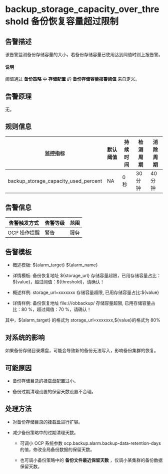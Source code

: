 backup_storage_capacity_over_threshold 备份恢复容量超过限制
======================================================================

**告警描述**
-----------------------------

该告警监测备份存储容量的大小，若备份存储容量已使用达到阈值时则上报告警。

  <main id="notice" type='explain'>
    <h4>说明</h4>
    <p>阈值通过 <strong>备份策略</strong> 中 <strong>存储配置</strong> 的 <strong>备份存储容量报警阈值</strong> 来自定义。</p>
  </main>

告警原理
-------------------------

无。

**规则信息**
-----------------------------

|                 监控指标                 | 默认阈值 | 持续时间 | 检测周期  | 消除周期  |
|--------------------------------------|------|------|-------|-------|
| backup_storage_capacity_used_percent | NA   | 0 秒   | 30 分钟 | 40 分钟 |

**告警信息**
-----------------------------

|  告警触发方式  | 告警等级 | 范围 |
|----------|------|----|
| OCP 操作提醒 | 警告   | 服务 |

**告警模板**
-----------------------------

* 概述模板: \${alarm_target} \${alarm_name}

* 详情模板: 备份恢复地址 \${storage_url} 存储容量超限，已用存储容量占比：\${value}，超过阈值：\${threshold}，请确认！  

* 概述样例: storage_url=xxxxxxx 存储容量超限, 已用存储容量占比:${value}

* 详情样例: 备份恢复地址 file:///obbackup/ 存储容量超限, 已用存储容量占比：80 %，超过阈值：70 %，请确认！

其中，\${alarm_target} 的格式为 storage_url=xxxxxxx,${value}的格式为 80%

**对系统的影响**
-------------------------------

如果备份存储目录爆盘，可能会导致新的备份无法写入，影响备份集群的恢复。

**可能原因**
-----------------------------

* 备份存储目录的挂载盘配置过小。

* 备份过期清理设置的保留天数设置不合理。

**处理方法**
-----------------------------

* 对备份存储目录的挂载盘进行扩容。

* 减少备份策略中的过期清理天数。

  * 可调小 OCP 系统参数 ocp.backup.alarm.backup-data-retention-days 的值，修改全局备份数据的保留天数。

  * 也可调小备份策略中的 **备份文件最近保留天数** ，仅调小某集群的备份数据保留天数。
